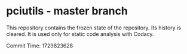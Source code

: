 # pciutils - master branch

This repository contains the frozen state of the repository.
Its history is cleared. It is used only for static code
analysis with Codacy.

Commit Time: 1729823628
